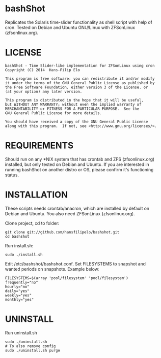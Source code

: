bashShot
=================================
Replicates the Solaris time-slider functionality as shell script with help of cron. Tested on Debian and Ubuntu GNU/Linux with ZFSonLinux (zfsonlinux.org).


LICENSE
=================================
    bashShot - Time Slider-like implementation for ZFSonLinux using cron
    Copyright (C) 2014  Hans-Filip Elo

    This program is free software: you can redistribute it and/or modify
    it under the terms of the GNU General Public License as published by
    the Free Software Foundation, either version 3 of the License, or
    (at your option) any later version.

    This program is distributed in the hope that it will be useful,
    but WITHOUT ANY WARRANTY; without even the implied warranty of
    MERCHANTABILITY or FITNESS FOR A PARTICULAR PURPOSE.  See the
    GNU General Public License for more details.

    You should have received a copy of the GNU General Public License
    along with this program.  If not, see <http://www.gnu.org/licenses/>.

REQUIREMENTS
=================================
Should run on any *NIX system that has crontab and ZFS (zfsonlinux.org) installed, but only tested on Debian and Ubuntu. If you are interested in running bashShot on another distro or OS, please confirm it's functioning status. 

INSTALLATION
=================================
These scripts needs crontab/anacron, which are installed by default on Debian and Ubuntu. You also need ZFSonLinux (zfsonlinux.org). 

Clone project, cd to folder: 

	git clone git://github.com/hansfilipelo/bashshot.git
	cd bashshot

Run install.sh: 

	sudo ./install.sh

Edit /etc/bashshot/bashshot.conf. Set FILESYSTEMS to snapshot and wanted periods on snapshots. Example below: 

	FILESYSTEMS=$(array 'pool/filesystem' 'pool/filesystem')
	frequently="no"
	hourly="no"
	daily="yes"
	weekly="yes"
	monthly="yes"


UNINSTALL
=================================
Run uninstall.sh

	sudo ./uninstall.sh
	# To also remove config
	sudo ./uninstall.sh purge


